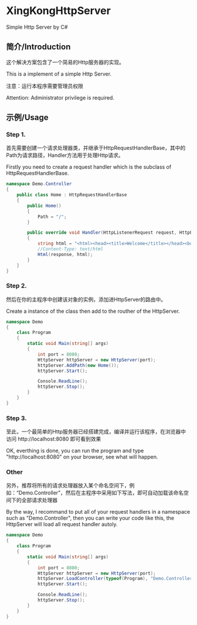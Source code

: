 # XingKongHttpServer
Simple Http Server by C#
## 简介/Introduction
这个解决方案包含了一个简易的Http服务器的实现。

This is a implement of a simple Http Server.

注意：运行本程序需要管理员权限

Attention: Administrator privilege is required.

## 示例/Usage
### Step 1.

首先需要创建一个请求处理器类，并继承于HttpRequestHandlerBase，其中的Path为请求路径，Handler方法用于处理Http请求。

Firstly you need to create a request handler which is the subclass of HttpRequestHandlerBase.

```C#
namespace Demo.Controller
{
    public class Home : HttpRequestHandlerBase
    {
        public Home()
        {
            Path = "/";
        }

        public override void Handler(HttpListenerRequest request, HttpListenerResponse response)
        {
            string html = "<html><head><title>Welcome</title></head><body>Welcome to XingKongHttpServer</body></html>";
            //Content-Type: text/html
            Html(response, html);
        }
    }
}
```

### Step 2.

然后在你的主程序中创建该对象的实例，添加进HttpServer的路由中。

Create a instance of the class then add to the routher of the HttpServer.

```C#
namespace Demo
{
    class Program
    {
        static void Main(string[] args)
        {
            int port = 8080;
            HttpServer httpServer = new HttpServer(port);
            httpServer.AddPath(new Home());
            httpServer.Start();

            Console.ReadLine();
            httpServer.Stop();
        }
    }
}
```

### Step 3.

至此，一个最简单的Http服务器已经搭建完成，编译并运行该程序，在浏览器中访问 http://localhost:8080 即可看到效果

OK, everthing is done, you can run the program and type "http://localhost:8080" on your browser, see what will happen.

### Other

另外，推荐将所有的请求处理器放入某个命名空间下，例如：“Demo.Controller”，然后在主程序中采用如下写法，即可自动加载该命名空间下的全部请求处理器

By the way, I recommand to put all of your request handlers in a namespace such as "Demo.Controller", then you can write your code like this, the HttpServer will load all request handler autoly.

```C#
namespace Demo
{
    class Program
    {
        static void Main(string[] args)
        {
            int port = 8080;
            HttpServer httpServer = new HttpServer(port);
            httpServer.LoadController(typeof(Program), "Demo.Controller");
            httpServer.Start();

            Console.ReadLine();
            httpServer.Stop();
        }
    }
}

```
